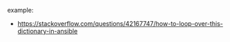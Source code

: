 example:
- https://stackoverflow.com/questions/42167747/how-to-loop-over-this-dictionary-in-ansible
